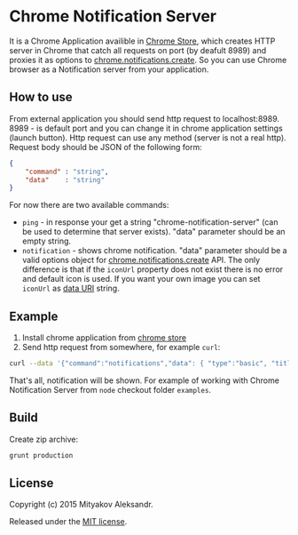 # Chrome Notification Server

It is a Chrome Application availible in [Chrome Store](https://chrome.google.com/webstore/detail/cahgolnbmcechdpojohdlcjbnhadfbne/publish-delayed?utm_source=chrome-ntp-icon), which creates HTTP server in Chrome that catch all requests on port (by deafult 8989) and proxies it as options to 
[chrome.notifications.create](https://developer.chrome.com/apps/notifications#method-create). So you can use Chrome browser as a Notification server from your application.

## How to use

From external application you should send http request to localhost:8989. 8989 - is default port and you can change it in chrome application settings (launch button). Http request can use any method (server is not a real http). Request body should be JSON of the following form:
```json
{
    "command" : "string",
    "data"    : "string"
}
```
For now there are two available commands: 
* `ping` - in response your get a string "chrome-notification-server" (can be used to determine that server exists). "data" parameter should be an empty string.
* `notification` - shows chrome notification. "data" parameter should be a valid options object for  [chrome.notifications.create](https://developer.chrome.com/apps/notifications#method-create) API. The only difference is that if the `iconUrl` property does not exist there is no error and default icon is used. If you want your own image you can set `iconUrl` as [data URI](https://developer.mozilla.org/en-US/docs/Web/HTTP/data_URIs) string.

## Example
1. Install chrome application from [chrome store](https://chrome.google.com/webstore/detail/cahgolnbmcechdpojohdlcjbnhadfbne/publish-delayed?utm_source=chrome-ntp-icon)
2. Send http request from somewhere, for example `curl`:
```sh
curl --data '{"command":"notifications","data": { "type":"basic", "title":"Message", "message":"Hello!" } }' localhost:8989
```
That's all, notification will be shown. For example of working with Chrome Notification Server from `node` checkout folder `examples`.

## Build
Create zip archive:
```sh
grunt production
```

## License
Copyright (c) 2015 Mityakov Aleksandr.

Released under the [MIT license](https://tldrlegal.com/license/mit-license).
